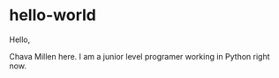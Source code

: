 # hello-world

Hello,

Chava Millen here. I am a junior level programer working in Python right now.
